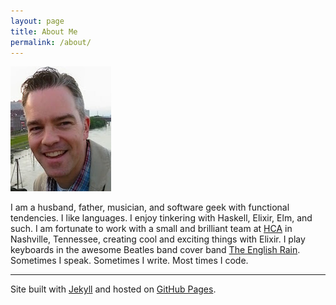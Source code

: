 ```yaml
---
layout: page
title: About Me
permalink: /about/
---
```

<img class="bio-photo" src="/images/bio-face.jpg" title="Calvin Bottoms" alt="Calvin Bottoms" />

I am a husband, father, musician, and software geek with functional tendencies.
I like languages. I enjoy tinkering with Haskell, Elixir, Elm, and such.
I am fortunate to work with a small and brilliant team at
<a href="https://hcahealthcare.com" target="_blank">HCA</a>
in Nashville, Tennessee, creating cool and exciting things with Elixir.
I play keyboards in the awesome Beatles band cover band
<a href="https://theenglishrain.com" target="_blank">The English Rain</a>.
Sometimes I speak. Sometimes I write. Most times I code.

----------------

Site built with
<a href="https://jekyllrb.com" target="_blank">Jekyll</a>
and hosted on
<a href="https://pages.github.com" target="_blank">GitHub Pages</a>.
